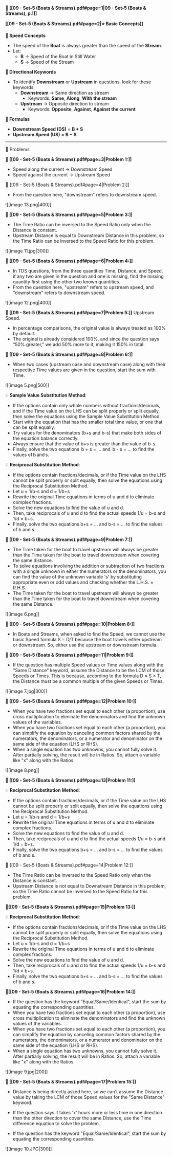 
**📄 [[09 - Set-5 (Boats & Streams).pdf#page=1|09 - Set-5 (Boats & Streams), p.1]]**

**[[09 - Set-5 (Boats & Streams).pdf#page=2|⭐ Basic Concepts]]**

**📌 Speed Concepts**
- The speed of the **Boat** is always greater than the speed of the **Stream**.
- Let:  
  - **B** → Speed of the Boat in Still Water  
  - **S** → Speed of the Stream

**📌 Directional Keywords**
- To identify **Downstream** or **Upstream** in questions, look for these keywords:  
  - **Downstream** → Same direction as stream  
    - Keywords: **Same**, **Along**, **With the stream**  
  - **Upstream** → Opposite direction to stream  
    - Keywords: **Opposite**, **Against**, **Against the current**

**📌 Formulas**
- **Downstream Speed (DS)** = **B + S**
- **Upstream Speed (US)** = **B − S**

---

🧩 Problems

**🎯 [[09 - Set-5 (Boats & Streams).pdf#page=3|Problem 1:]]**
- Speed along the current → Downstream Speed
- Speed against the current → Upstream Speed

🎯 [[09 - Set-5 (Boats & Streams).pdf#page=4|Problem 2:]]
- From the question here, "downstream" refers to downstream speed.

![[image 13.png|400]]

**🎯 [[09 - Set-5 (Boats & Streams).pdf#page=5|Problem 3:]]**
- The Time Ratio can be inversed to the Speed Ratio only when the Distance is constant.
- Upstream Distance is equal to Downstream Distance in this problem, so the Time Ratio can be inversed to the Speed Ratio for this problem.

![[image 11.jpg|300]]

**🎯 [[09 - Set-5 (Boats & Streams).pdf#page=6|Problem 4:]]**
- In TDS questions, from the three quantities Time, Distance, and Speed, if any two are given in the question and one is missing, find the missing quantity first using the other two known quantities.
- From the question here, "upstream" refers to upstream speed, and "downstream" refers to downstream speed.

![[image 12.png|400]]

**🎯 [[09 - Set-5 (Boats & Streams).pdf#page=7|Problem 5:]]**
Upstream Speed.
- In percentage comparisons, the original value is always treated as 100% by default.
- The original is already considered 100%, and since the question says “50% greater,” we add 50% more to it, making it 150% in total.

**🎯 [[09 - Set-5 (Boats & Streams).pdf#page=8|Problem 6:]]**
- When two cases (upstream case and downstream case) along with their respective Time values are given in the question, start the sum with Time.

![[image 5.png|500]]

💡 **Sample Value Substitution Method**: 
- If the options contain only whole numbers without fractions/decimals, and if the Time value on the LHS can be split properly or split equally, then solve the equations using the Sample Value Substitution Method.
- Start with the equation that has the smaller total time value, or one that can be split equally.
- Try values for the denominators (b+s and b-s) that make both sides of the equation balance correctly.
- Always ensure that the value of b+s is greater than the value of b-s.
- Finally, solve the two equations  b + s = ... and  b - s = ... to find the values of b and s.

💡 **Reciprocal Substitution Method**:
- If the options contain fractions/decimals, or if the Time value on the LHS cannot be split properly or split equally, then solve the equations using the Reciprocal Substitution Method.
- Let u = 1/b-s and d = 1/b+s
- Rewrite the original Time equations in terms of u and d to eliminate complex fractions.
- Solve the new equations to find the value of u and d.
- Then, take reciprocals of u and d to find the actual speeds 1/u = b-s and 1/d = b+s.
- Finally, solve the two equations b+s = ... and b-s = ... to find the values of b and s.

**🎯 [[09 - Set-5 (Boats & Streams).pdf#page=9|Problem 7:]]**
- The Time taken for the boat to travel upstream will always be greater than the Time taken for the boat to travel downstream when covering the same distance.
- To solve equations involving the addition or subtraction of two fractions with a single unknown in either the numerators or the denominators, you can find the value of the unknown variable 's' by substituting appropriate even or odd values and checking whether the L.H.S. = R.H.S.
- The Time taken for the boat to travel upstream will always be greater than the Time taken for the boat to travel downstream when covering the same Distance.

![[image 6.png]]


**🎯 [[09 - Set-5 (Boats & Streams).pdf#page=10|Problem 8:]]**
- In Boats and Streams, when asked to find the Speed, we cannot use the basic Speed formula S = D/T because the boat travels either upstream or downstream. So, either use the upstream or downstream formula.

**🎯 [[09 - Set-5 (Boats & Streams).pdf#page=11|Problem 9:]]**
- If the question has multiple Speed values or Time values along with the "Same Distance" keyword, assume the Distance to be the LCM of those Speeds or Times. This is because, according to the formula D = S × T, the Distance must be a common multiple of the given Speeds or Times.

![[image 7.jpg|300]]

**🎯 [[09 - Set-5 (Boats & Streams).pdf#page=12|Problem 10:]]**
- When you have two fractions set equal to each other (a proportion), use cross multiplication to eliminate the denominators and find the unknown values of the variables.
- When you have two fractions set equal to each other (a proportion), you can simplify the equation by canceling common factors shared by the numerators, the denominators, or a numerator and denominator on the same side of the equation (LHS or RHS).
- When a single equation has two unknowns, you cannot fully solve it. After partially solving, the result will be in Ratios. So, attach a variable like "x" along with the Ratios.

![[image 8.png]]

**🎯 [[09 - Set-5 (Boats & Streams).pdf#page=13|Problem 11:]]**

💡 **Reciprocal Substitution Method**:
- If the options contain fractions/decimals, or if the Time value on the LHS cannot be split properly or split equally, then solve the equations using the Reciprocal Substitution Method.
- Let u = 1/b-s and d = 1/b+s
- Rewrite the original Time equations in terms of u and d to eliminate complex fractions.
- Solve the new equations to find the value of u and d.
- Then, take reciprocals of u and d to find the actual speeds 1/u = b-s and 1/d = b+s.
- Finally, solve the two equations b+s = ... and b-s = ... to find the values of b and s.

🎯 [[09 - Set-5 (Boats & Streams).pdf#page=14|Problem 12:]]
- The Time Ratio can be inversed to the Speed Ratio only when the Distance is constant.
- Upstream Distance is not equal to Downstream Distance in this problem, so the Time Ratio cannot be inversed to the Speed Ratio for this problem.

**🎯[[09 - Set-5 (Boats & Streams).pdf#page=15|Problem 13:]]**

💡 **Reciprocal Substitution Method**:
- If the options contain fractions/decimals, or if the Time value on the LHS cannot be split properly or split equally, then solve the equations using the Reciprocal Substitution Method.
- Let u = 1/b-s and d = 1/b+s
- Rewrite the original Time equations in terms of u and d to eliminate complex fractions.
- Solve the new equations to find the value of u and d.
- Then, take reciprocals of u and d to find the actual speeds 1/u = b-s and 1/d = b+s.
- Finally, solve the two equations b+s = ... and b-s = ... to find the values of b and s.

**🎯[[09 - Set-5 (Boats & Streams).pdf#page=16|Problem 14:]]**
- If the question has the keyword "Equal/Same/Identical", start the sum by equating the corresponding quantities. 
- When you have two fractions set equal to each other (a proportion), use cross multiplication to eliminate the denominators and find the unknown values of the variables.
- When you have two fractions set equal to each other (a proportion), you can simplify the equation by canceling common factors shared by the numerators, the denominators, or a numerator and denominator on the same side of the equation (LHS or RHS).
- When a single equation has two unknowns, you cannot fully solve it. After partially solving, the result will be in Ratios. So, attach a variable like "x" along with the Ratios.

![[image 9.jpg|200]]

**🎯 [[09 - Set-5 (Boats & Streams).pdf#page=17|Problem 15:]]**
- Distance is being directly asked here, so we can't assume the Distance value by taking the LCM of those Speed values for the "Same Distance" keyword.
- If the question says it takes 'x' hours more or less time in one direction than the other direction to cover the same Distance, use the Time difference equation to solve the problem.

- If the question has the keyword "Equal/Same/Identical", start the sum by equating the corresponding quantities. 

![[image 10.JPG|300]]